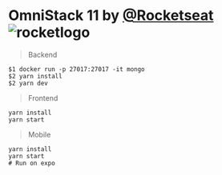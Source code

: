 #  OmniStack 11 by [@Rocketseat][rocketseat] ![rocketlogo][rocketlogo]

> Backend

```
$1 docker run -p 27017:27017 -it mongo
$2 yarn install
$2 yarn dev
```

> Frontend

```
yarn install
yarn start
```

> Mobile

```
yarn install
yarn start
# Run on expo
```


[rocketseat]: https://github.com/rocketseat
[rocketlogo]: https://avatars0.githubusercontent.com/u/28929274?s=50&v=4
